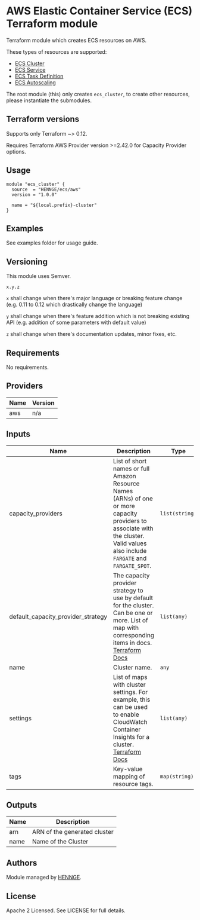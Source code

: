 # AWS Elastic Container Service (ECS) Terraform module

Terraform module which creates ECS resources on AWS.

These types of resources are supported:

* [ECS Cluster](https://github.com/HENNGE/terraform-aws-ecs)
* [ECS Service](https://github.com/HENNGE/terraform-aws-ecs/tree/master/modules/core/service)
* [ECS Task Definition](https://github.com/HENNGE/terraform-aws-ecs/tree/master/modules/core/task)
* [ECS Autoscaling](https://github.com/HENNGE/terraform-aws-ecs/tree/master/modules/autoscaling)

The root module (this) only creates `ecs_cluster`, to create other resources, please instantiate the submodules.

## Terraform versions

Supports only Terraform ~> 0.12.

Requires Terraform AWS Provider version >=2.42.0 for Capacity Provider options.

## Usage

```hcl
module "ecs_cluster" {
  source  = "HENNGE/ecs/aws"
  version = "1.0.0"

  name = "${local.prefix}-cluster"
}
```

## Examples

See examples folder for usage guide.

## Versioning

This module uses Semver.

`x.y.z`

`x` shall change when there's major language or breaking feature change (e.g. 0.11 to 0.12 which drastically change the language)

`y` shall change when there's feature addition which is not breaking existing API (e.g. addition of some parameters with default value)

`z` shall change when there's documentation updates, minor fixes, etc.

<!-- BEGINNING OF PRE-COMMIT-TERRAFORM DOCS HOOK -->
## Requirements

No requirements.

## Providers

| Name | Version |
|------|---------|
| aws | n/a |

## Inputs

| Name | Description | Type | Default | Required |
|------|-------------|------|---------|:--------:|
| capacity\_providers | List of short names or full Amazon Resource Names (ARNs) of one or more capacity providers to associate with the cluster. Valid values also include `FARGATE` and `FARGATE_SPOT`. | `list(string)` | `null` | no |
| default\_capacity\_provider\_strategy | The capacity provider strategy to use by default for the cluster. Can be one or more. List of map with corresponding items in docs. [Terraform Docs](https://www.terraform.io/docs/providers/aws/r/ecs_cluster.html#default_capacity_provider_strategy) | `list(any)` | `[]` | no |
| name | Cluster name. | `any` | n/a | yes |
| settings | List of maps with cluster settings. For example, this can be used to enable CloudWatch Container Insights for a cluster. [Terraform Docs](https://www.terraform.io/docs/providers/aws/r/ecs_cluster.html#setting) | `list(any)` | `[]` | no |
| tags | Key-value mapping of resource tags. | `map(string)` | `{}` | no |

## Outputs

| Name | Description |
|------|-------------|
| arn | ARN of the generated cluster |
| name | Name of the Cluster |

<!-- END OF PRE-COMMIT-TERRAFORM DOCS HOOK -->


## Authors

Module managed by [HENNGE](https://github.com/HENNGE).

## License

Apache 2 Licensed. See LICENSE for full details.
